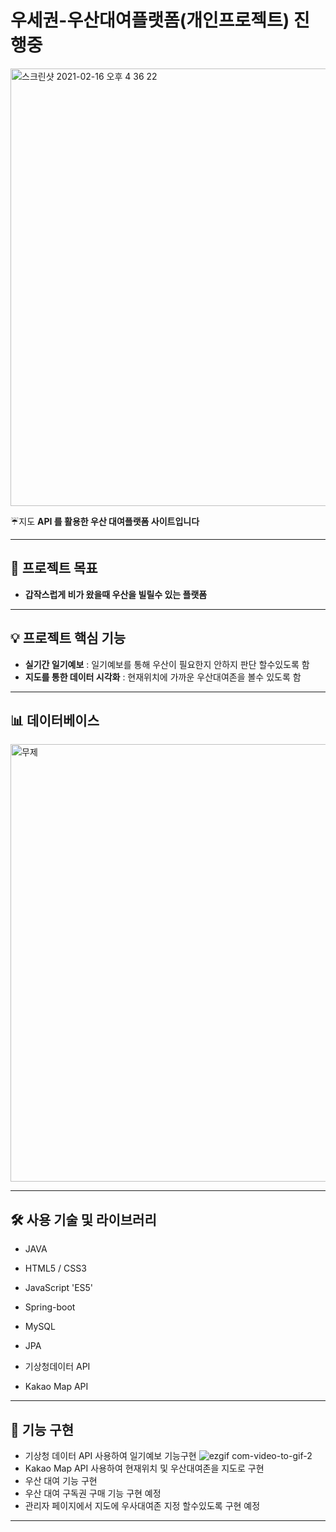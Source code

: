 # 우세권-우산대여플랫폼(개인프로젝트) 진행중

<img width="700" alt="스크린샷 2021-02-16 오후 4 36 22" src="https://user-images.githubusercontent.com/68542404/108035369-33a98200-707a-11eb-98fe-43310e17f550.png">


☔지도 **API 를 활용한 우산 대여플랫폼 사이트입니다**

---

## 📃  프로젝트 목표

- **갑작스럽게 비가 왔을때 우산을 빌릴수 있는 플랫폼**

---

## 💡  프로젝트 핵심 기능

- **실기간 일기예보** : 일기예보를 통해 우산이 필요한지 안하지 판단 할수있도록 함
- **지도를 통한 데이터 시각화** :  현재위치에 가까운 우산대여존을 볼수 있도록 함

---
## 📊 데이터베이스
<img width="700" alt="무제" src="https://user-images.githubusercontent.com/68542404/112830655-cc95d900-90cd-11eb-95b7-161880a7e023.png">

---
## 🛠️ 사용 기술 및 라이브러리

- JAVA
- HTML5 / CSS3
- JavaScript 'ES5'

- Spring-boot
- MySQL
- JPA
- 기상청데이터 API
- Kakao Map API

---

## 🧩 기능 구현

- 기상청 데이터 API 사용하여 일기예보 기능구현
  ![ezgif com-video-to-gif-2](https://user-images.githubusercontent.com/68542404/112831627-32cf2b80-90cf-11eb-9011-465ecee76604.gif)
- Kakao Map API 사용하여 현재위치 및 우산대여존을 지도로 구현
- 우산 대여 기능 구현
- 우산 대여 구독권 구매 기능 구현 예정
- 관리자 페이지에서 지도에 우사대여존 지정 할수있도록 구현 예정

---
